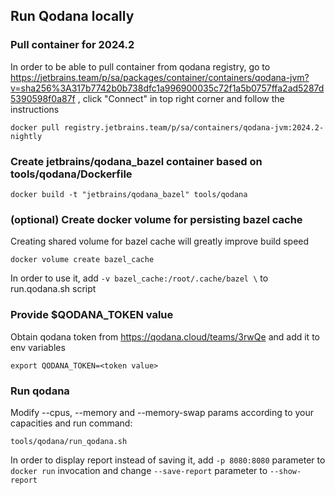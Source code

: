 ## Run Qodana locally

### Pull container for 2024.2
In order to be able to pull container from qodana registry, go to https://jetbrains.team/p/sa/packages/container/containers/qodana-jvm?v=sha256%3A317b7742b0b738dfc1a996900035c72f1a5b0757ffa2ad5287d5390598f0a87f , click "Connect" in top right corner and follow the instructions

`docker pull registry.jetbrains.team/p/sa/containers/qodana-jvm:2024.2-nightly`

### Create jetbrains/qodana_bazel container based on tools/qodana/Dockerfile

`docker build -t "jetbrains/qodana_bazel" tools/qodana`

### (optional) Create docker volume for persisting bazel cache
Creating shared volume for bazel cache will greatly improve build speed

`docker volume create bazel_cache`

In order to use it, add `-v bazel_cache:/root/.cache/bazel \` to run.qodana.sh script

### Provide $QODANA_TOKEN value
Obtain qodana token from https://qodana.cloud/teams/3rwQe and add it to env variables

`export QODANA_TOKEN=<token value>`

### Run qodana
Modify --cpus, --memory and --memory-swap params according to your capacities and run command:

`tools/qodana/run_qodana.sh`

In order to display report instead of saving it, add `-p 8080:8080` parameter to `docker run` invocation and change `--save-report` parameter to `--show-report` 
